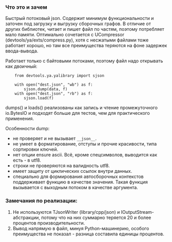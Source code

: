 ### Что это и зачем

Быстрый потоковый json. Содержит минимум функциональности и заточен под загрузку и выгрузку сборочных графов.
В отличие от других библиотек, читает и пишет файл по частям, поэтому потребляет мало памяти.
Оптимально сочетается с UCompressor (devtools/ya/exts/compress.py), хотя с несжатыми файлами тоже работает хорошо, но там все преимущества теряются на фоне задержек ввода-вывода.

Работает только с байтовыми потоками, поэтому файл надо открывать как двоичный:
```
    from devtools.ya.yalibrary import sjson

    with open("dest.json", "wb") as f:
        sjson.dump(data, f)
    with open("dest.json", "rb") as f:
        sjson.load(f)
```

dumps() и loads() реализованы как запись и чтение промежуточного io.BytesIO и подходят больше для тестов, чем для практического применения.

Особенности dump:
  - не проверяет и не вызывает `__json__`.
  - не умеет в форматирование, отступы и прочие красивости, типа сортировки ключей.
  - нет опции ensure ascii. Всё, кроме спецсимволов, выводится как есть - в utf8.
  - строки не проверяются на валидность utf8.
  - имеет защиту от циклических ссылок внутри данных.
  - специально для формирования автосборочных контекстов поддерживает функцию в качестве значения. Такая функция вызывается с выходным потоком в качестве аргумента.

### Замечания по реализации:

1. Не используются TJsonWriter (library/cpp/json) и IOutputStream-абстракции, потому что на них суммарно теряется 20 и более процентов производительности.
2. Вывод напрямую в файл, минуя Python-машинерию, особого преимущества не показал - разница составила единицы процентов.
